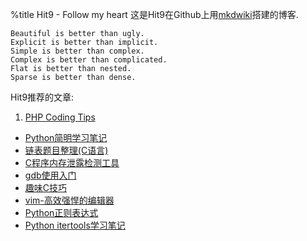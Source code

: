 %title Hit9 - Follow my heart
这是Hit9在Github上用[mkdwiki](wiki/mkdwiki)搭建的博客.

```
Beautiful is better than ugly.
Explicit is better than implicit.
Simple is better than complex.
Complex is better than complicated.
Flat is better than nested.
Sparse is better than dense.
```

Hit9推荐的文章:

1. [PHP Coding Tips](wiki/phptips/index.html)
* [Python简明学习笔记](wiki/python/index.html)
* [链表题目整理(C语言)](blog/C/posts/25.html)
* [C程序内存泄露检测工具](blog/C/posts/18.html)
* [gdb使用入门](blog/C/posts/17.html)
* [趣味C技巧](wiki/funny-c-codes/index.html)
* [vim-高效强悍的编辑器](wiki/vim_study/index.html)
* [Python正则表达式](wiki/python_re/index.html)
* [Python itertools学习笔记](blog/Python/posts/6.html)
